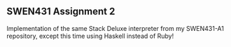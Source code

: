 ## SWEN431 Assignment 2
Implementation of the same Stack Deluxe interpreter from my SWEN431-A1 repository, except this time using Haskell instead of Ruby!